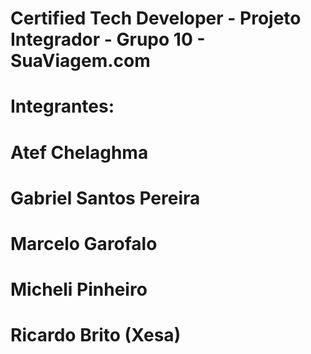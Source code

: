 # Certified Tech Developer - Projeto Integrador - Grupo 10 - SuaViagem.com

# Integrantes:
# Atef Chelaghma
# Gabriel Santos Pereira
# Marcelo Garofalo
# Micheli Pinheiro
# Ricardo Brito (Xesa)